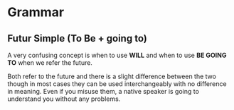 # Grammar

## Futur Simple (To Be + going to)

A very confusing concept is when to use **WILL** and when to use **BE GOING TO** when we refer the future.

Both refer to the future and there is a slight difference between the two though in most cases they can be used interchangeably with no difference in meaning. Even if you misuse them, a native speaker is going to understand you without any problems.

